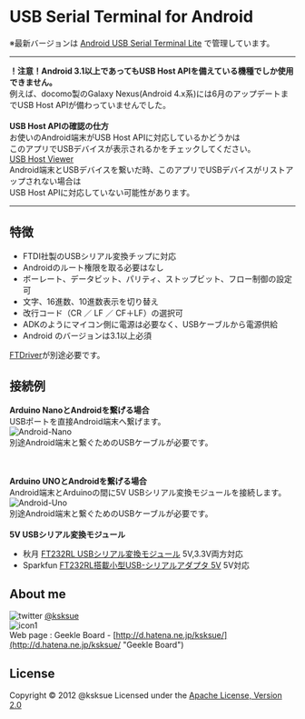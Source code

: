 USB Serial Terminal for Android
=====

※最新バージョンは
[Android USB Serial Terminal Lite](https://github.com/ksksue/Android-USB-Serial-Monitor-Lite "Android USB Serial Monitor Lite")
で管理しています。

---
<b>！注意！Android 3.1以上であってもUSB Host APIを備えている機種でしか使用できません。</b><br>
例えば、docomo製のGalaxy Nexus(Android 4.x系)には6月のアップデートまでUSB Host APIが備わっていませんでした。<br>
<br>
<b>USB Host APIの確認の仕方</b><br>
お使いのAndroid端末がUSB Host APIに対応しているかどうかは<br>
このアプリでUSBデバイスが表示されるかをチェックしてください。<br>
[USB Host Viewer](https://play.google.com/store/apps/details?id=com.synchack.android.usbhostviewer "USB Host Viewer")<br>
Android端末とUSBデバイスを繋いだ時、このアプリでUSBデバイスがリストアップされない場合は<br>
USB Host APIに対応していない可能性があります。

---

特徴
---
- FTDI社製のUSBシリアル変換チップに対応
- Androidのルート権限を取る必要はなし
- ボーレート、データビット、パリティ、ストップビット、フロー制御の設定可
- 文字、16進数、10進数表示を切り替え
- 改行コード（CR ／ LF ／ CF＋LF）の選択可
- ADKのようにマイコン側に電源は必要なく、USBケーブルから電源供給
- Android のバージョンは3.1以上必須

[FTDriver](https://github.com/ksksue/FTDriver "FTDriver")が別途必要です。


接続例
----
<b>Arduino NanoとAndroidを繋げる場合</b><br>
USBポートを直接Android端末へ繋げます。<br>
![Android-Nano](https://lh3.googleusercontent.com/-CYv_iILw_wo/T-CxNRHlXKI/AAAAAAAACa4/_Cbbp1o0xZ8/s800/Android-Arduino%2520Nano.png "Android-Nano")<br>
別途Android端末と繋ぐためのUSBケーブルが必要です。<br>
<br>
<br>

<b>Arduino UNOとAndroidを繋げる場合</b><br>
Android端末とArduinoの間に5V USBシリアル変換モジュールを接続します。<br>
![Android-Uno](https://lh3.googleusercontent.com/-Ej5c8hTMOOI/T-C7zX-x_NI/AAAAAAAACbQ/okoq1uGWxRo/s800/Android-Arduino%2520UNO.png "Android-Uno")<br>
別途Android端末と繋ぐためのUSBケーブルが必要です。<br>
<br>
<b>5V USBシリアル変換モジュール</b>
- 秋月 [FT232RL USBシリアル変換モジュール](http://akizukidenshi.com/catalog/g/gK-01977/ "FT232RL USBシリアル変換モジュール") 5V,3.3V両方対応
- Sparkfun [FT232RL搭載小型USB-シリアルアダプタ 5V](http://www.switch-science.com/products/detail.php?product_id=342 "FT232RL搭載小型USB-シリアルアダプタ 5V") 5V対応

About me
---
![twitter](http://d.hatena.ne.jp/images/icon-twitter.png "twitter") [@ksksue](http://twitter.com/#!/ksksue "twitter @ksksue")  
![icon1](http://a1.twimg.com/profile_images/549237316/twt_bigger.jpg "icon")  
Web page : Geekle Board - [http://d.hatena.ne.jp/ksksue/](http://d.hatena.ne.jp/ksksue/ "Geekle Board")  

License
----------
Copyright &copy; 2012 @ksksue
Licensed under the [Apache License, Version 2.0][Apache]

[Apache]: http://www.apache.org/licenses/LICENSE-2.0

